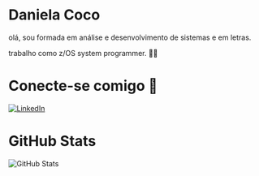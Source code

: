 # Daniela Coco

olá, sou formada em análise e desenvolvimento de sistemas e em letras. 

trabalho como z/OS system programmer. 👩‍💻

# Conecte-se comigo 👾
[![LinkedIn](https://img.shields.io/badge/LinkedIn-000?style=for-the-badge&logo=linkedin&logoColor=0E76A8)](https://www.linkedin.com/in/daniela-coco-4974268a//) 

# GitHub Stats 

![GitHub Stats](https://github-readme-stats.vercel.app/api?username=vserion&theme=transparent&bg_color=000&border_color=30A3DC&show_icons=true&icon_color=30A3DC&title_color=E94D5F&text_color=FFF&hide_title=true&hide=stars)
